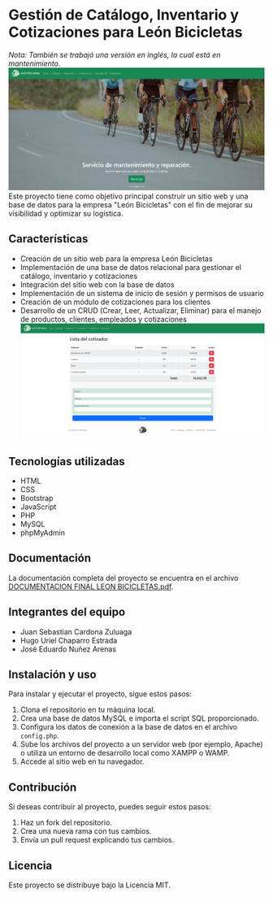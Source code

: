 # Gestión de Catálogo, Inventario y Cotizaciones para León Bicicletas
*Nota: También se trabajó una versión en inglés, la cual está en mantenimiento.*
![Página de inicio](https://github.com/JuanseCZ/leon-bicicletas/blob/main/demo/landing.png?raw=true)
Este proyecto tiene como objetivo principal construir un sitio web y una base de datos para la empresa "León Bicicletas" con el fin de mejorar su visibilidad y optimizar su logística.

## Características
- Creación de un sitio web para la empresa León Bicicletas
- Implementación de una base de datos relacional para gestionar el catálogo, inventario y cotizaciones
- Integración del sitio web con la base de datos
- Implementación de un sistema de inicio de sesión y permisos de usuario
- Creación de un módulo de cotizaciones para los clientes
- Desarrollo de un CRUD (Crear, Leer, Actualizar, Eliminar) para el manejo de productos, clientes, empleados y cotizaciones
![módulo de cotizaciones](https://github.com/JuanseCZ/leon-bicicletas/blob/main/demo/quote-tool.png?raw=true)

## Tecnologías utilizadas
- HTML
- CSS
- Bootstrap
- JavaScript
- PHP
- MySQL
- phpMyAdmin

## Documentación
La documentación completa del proyecto se encuentra en el archivo [DOCUMENTACION FINAL LEON BICICLETAS.pdf](./demo/DOCUMENTACION%20FINAL%20LEON%20BICICLETAS.pdf).

## Integrantes del equipo
- Juan Sebastian Cardona Zuluaga
- Hugo Uriel Chaparro Estrada
- José Eduardo Nuñez Arenas

## Instalación y uso
Para instalar y ejecutar el proyecto, sigue estos pasos:

1. Clona el repositorio en tu máquina local.
2. Crea una base de datos MySQL e importa el script SQL proporcionado.
3. Configura los datos de conexión a la base de datos en el archivo `config.php`.
4. Sube los archivos del proyecto a un servidor web (por ejemplo, Apache) o utiliza un entorno de desarrollo local como XAMPP o WAMP.
5. Accede al sitio web en tu navegador.

## Contribución
Si deseas contribuir al proyecto, puedes seguir estos pasos:

1. Haz un fork del repositorio.
2. Crea una nueva rama con tus cambios.
3. Envía un pull request explicando tus cambios.

## Licencia
Este proyecto se distribuye bajo la Licencia MIT.

